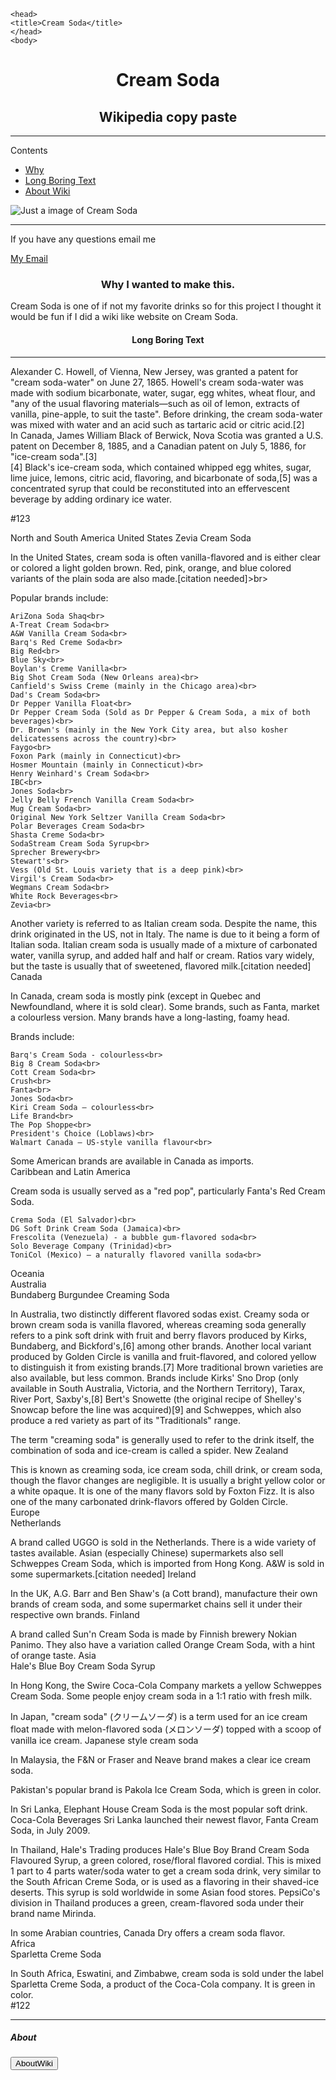 <!DOCTYPE>
<html>

	<head>
	<title>Cream Soda</title>
	</head>
    <body>
<section>
<!Work For third Period, Only for the eyes of Andrew only. Or if your name is Andrew i guess. P.S. This is going to be a wiki on cream soda (Don't ask why)!>
</section>
	<Div Style="background-color:#e5e5e5:"">
<h1 align="center"> Cream Soda</h1>
<h2 align="center">Wikipedia copy paste</h2>
<hr>
<section>
<div id="toc_container">
<p class="toc_title">Contents</p>
<ul class="toc_list">
  <li><a href="#First_Point_Header">Why</a>
</li>
<li><a href="#Second_Point_Header">Long Boring Text</a></li>
<li><a href="#Third_Point_Header">About Wiki</a></li>
</ul>
</div>
</section>
<!These Image Files Need to lead to the folder "Images" Keep all images same size!>
<image src="Images/Cream_Soda1" Title = "Just a image of Cream Soda"/>
<hr>
<p>If you have any questions email me</P>
<a href="mailto:Drew@BillAndLeanne.com">My Email</a>
<h3 align="center" id="First_Point_Header">Why I wanted to make this.</h3><div id="#First_Point_Header"
<p>Cream Soda is one of if not my favorite drinks so for this project I thought it would be fun if I did a wiki like website on Cream Soda.</p>
<h4 align="center" id="Second_Point_Header">Long Boring Text</h4>
<hr>
<!This is long boring text, Note: link the wikipedia article in a seperat html document.!>
Alexander C. Howell, of Vienna, New Jersey, was granted a patent for "cream soda-water" on June 27, 1865. Howell's cream soda-water was made with sodium bicarbonate, water, sugar, egg whites, wheat flour, and "any of the usual flavoring materials—such as oil of lemon, extracts of vanilla, pine-apple, to suit the taste". Before drinking, the cream soda-water was mixed with water and an acid such as tartaric acid or citric acid.[2]<br> In Canada, James William Black of Berwick, Nova Scotia was granted a U.S. patent on December 8, 1885, and a Canadian patent on July 5, 1886, for "ice-cream soda".[3]<br>[4] Black's ice-cream soda, which contained whipped egg whites, sugar, lime juice, lemons, citric acid, flavoring, and bicarbonate of soda,[5] was a concentrated syrup that could be reconstituted into an effervescent beverage by adding ordinary ice water.</P>#123
<p>North and South America
United States
Zevia Cream Soda<br>

In the United States, cream soda is often vanilla-flavored and is either clear or colored a light golden brown. Red, pink, orange, and blue colored variants of the plain soda are also made.[citation needed]>br>

Popular brands include:<br>

    AriZona Soda Shaq<br>
    A-Treat Cream Soda<br>
    A&W Vanilla Cream Soda<br>
    Barq's Red Creme Soda<br>
    Big Red<br>
    Blue Sky<br>
    Boylan's Creme Vanilla<br>
    Big Shot Cream Soda (New Orleans area)<br>
    Canfield's Swiss Creme (mainly in the Chicago area)<br>
    Dad's Cream Soda<br>
    Dr Pepper Vanilla Float<br>
    Dr Pepper Cream Soda (Sold as Dr Pepper & Cream Soda, a mix of both beverages)<br>
    Dr. Brown's (mainly in the New York City area, but also kosher delicatessens across the country)<br>
    Faygo<br>
    Foxon Park (mainly in Connecticut)<br>
    Hosmer Mountain (mainly in Connecticut)<br>
    Henry Weinhard's Cream Soda<br>
    IBC<br>
    Jones Soda<br>
    Jelly Belly French Vanilla Cream Soda<br>
    Mug Cream Soda<br>
    Original New York Seltzer Vanilla Cream Soda<br>
    Polar Beverages Cream Soda<br>
    Shasta Creme Soda<br>
    SodaStream Cream Soda Syrup<br>
    Sprecher Brewery<br>
    Stewart's<br>
    Vess (Old St. Louis variety that is a deep pink)<br>
    Virgil's Cream Soda<br>
    Wegmans Cream Soda<br>
    White Rock Beverages<br>
    Zevia<br>

Another variety is referred to as Italian cream soda. Despite the name, this drink originated in the US, not in Italy. The name is due to it being a form of Italian soda. Italian cream soda is usually made of a mixture of carbonated water, vanilla syrup, and added half and half or cream. Ratios vary widely, but the taste is usually that of sweetened, flavored milk.[citation needed]
Canada<br>

In Canada, cream soda is mostly pink (except in Quebec and Newfoundland, where it is sold clear). Some brands, such as Fanta, market a colourless version. Many brands have a long-lasting, foamy head.<br>

Brands include:<br>

    Barq's Cream Soda - colourless<br>
    Big 8 Cream Soda<br>
    Cott Cream Soda<br>
    Crush<br>
    Fanta<br>
    Jones Soda<br>
    Kiri Cream Soda – colourless<br>
    Life Brand<br>
    The Pop Shoppe<br>
    President's Choice (Loblaws)<br>
    Walmart Canada – US-style vanilla flavour<br>

Some American brands are available in Canada as imports.<br>
Caribbean and Latin America<br>

Cream soda is usually served as a "red pop", particularly Fanta's Red Cream Soda.<br>

    Crema Soda (El Salvador)<br>
    DG Soft Drink Cream Soda (Jamaica)<br>
    Frescolita (Venezuela) - a bubble gum-flavored soda<br>
    Solo Beverage Company (Trinidad)<br>
    ToniCol (Mexico) – a naturally flavored vanilla soda<br>

Oceania<br>
Australia<br>
Bundaberg Burgundee Creaming Soda<br>

In Australia, two distinctly different flavored sodas exist. Creamy soda or brown cream soda is vanilla flavored, whereas creaming soda generally refers to a pink soft drink with fruit and berry flavors produced by Kirks, Bundaberg, and Bickford's,[6] among other brands. Another local variant produced by Golden Circle is vanilla and fruit-flavored, and colored yellow to distinguish it from existing brands.[7] More traditional brown varieties are also available, but less common. Brands include Kirks' Sno Drop (only available in South Australia, Victoria, and the Northern Territory), Tarax, River Port, Saxby's,[8] Bert's Snowette (the original recipe of Shelley's Snowcap before the line was acquired)[9] and Schweppes, which also produce a red variety as part of its "Traditionals" range.<br>

The term "creaming soda" is generally used to refer to the drink itself, the combination of soda and ice-cream is called a spider.
New Zealand<br>

This is known as creaming soda, ice cream soda, chill drink, or cream soda, though the flavor changes are negligible. It is usually a bright yellow color or a white opaque. It is one of the many flavors sold by Foxton Fizz. It is also one of the many carbonated drink-flavors offered by Golden Circle.<br>
Europe<br>
Netherlands<br>

A brand called UGGO is sold in the Netherlands. There is a wide variety of tastes available. Asian (especially Chinese) supermarkets also sell Schweppes Cream Soda, which is imported from Hong Kong. A&W is sold in some supermarkets.[citation needed]
Ireland<br>

In the UK, A.G. Barr and Ben Shaw's (a Cott brand), manufacture their own brands of cream soda, and some supermarket chains sell it under their respective own brands.
Finland<br>

A brand called Sun'n Cream Soda is made by Finnish brewery Nokian Panimo. They also have a variation called Orange Cream Soda, with a hint of orange taste.
Asia<br>
Hale's Blue Boy Cream Soda Syrup<br>

In Hong Kong, the Swire Coca-Cola Company markets a yellow Schweppes Cream Soda. Some people enjoy cream soda in a 1:1 ratio with fresh milk.<br>

In Japan, "cream soda" (クリームソーダ) is a term used for an ice cream float made with melon-flavored soda (メロンソーダ) topped with a scoop of vanilla ice cream.
Japanese style cream soda<br>

In Malaysia, the F&N or Fraser and Neave brand makes a clear ice cream soda.<br>

Pakistan's popular brand is Pakola Ice Cream Soda, which is green in color.<br>

In Sri Lanka, Elephant House Cream Soda is the most popular soft drink. Coca-Cola Beverages Sri Lanka launched their newest flavor, Fanta Cream Soda, in July 2009.<br>

In Thailand, Hale's Trading produces Hale's Blue Boy Brand Cream Soda Flavoured Syrup, a green colored, rose/floral flavored cordial. This is mixed 1 part to 4 parts water/soda water to get a cream soda drink, very similar to the South African Creme Soda, or is used as a flavoring in their shaved-ice deserts. This syrup is sold worldwide in some Asian food stores. PepsiCo's division in Thailand produces a green, cream-flavored soda under their brand name Mirinda.<br>

In some Arabian countries, Canada Dry offers a cream soda flavor.<br>
Africa<br>
Sparletta Creme Soda<br>

In South Africa, Eswatini, and Zimbabwe, cream soda is sold under the label Sparletta Creme Soda, a product of the Coca-Cola company. It is green in color.<br>#122
<hr>
<h5 id="Third_Point_Header">About</h5>
<a href="MultiMedia/About.html">
<button>AboutWiki</button>
</a>
</body>
</html>
